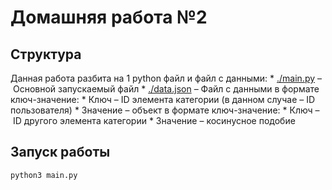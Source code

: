 # Домашняя работа №2

## Структура
Данная работа разбита на 1 python файл и файл с данными:
    * [./main.py](./main.py) – Основной запускаемый файл
    * [./data.json](./data.json) – Файл с данными в формате ключ-значение:
        * Ключ – ID элемента категории (в данном случае – ID пользователя)
        * Значение – объект в формате ключ-значение:
            * Ключ – ID другого элемента категории
            * Значение – косинусное подобие

## Запуск работы
```shell
python3 main.py
```
